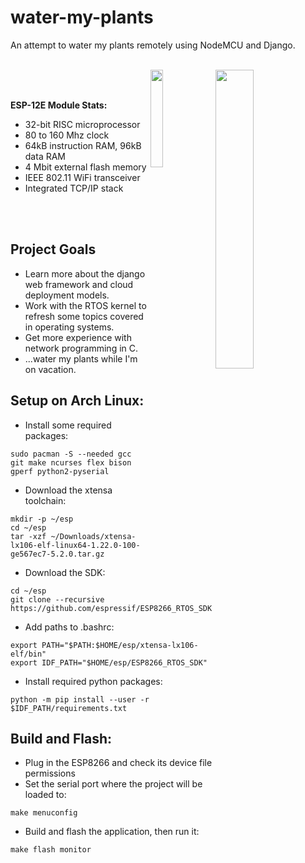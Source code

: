 # water-my-plants
An attempt to water my plants remotely using NodeMCU and Django.

<br>
<img align="right" src="https://i.imgur.com/wbkhrl5.png" width="35%" height="35%">
<img align="right" src="http://clipart-library.com/images_k/plant-transparent-background/plant-transparent-background-7.png" width="20%" height="20%">
<br><br>

**ESP-12E Module Stats:**
- 32-bit RISC microprocessor
- 80 to 160 Mhz clock
- 64kB instruction RAM, 96kB data RAM
- 4 Mbit external flash memory
- IEEE 802.11 WiFi transceiver
- Integrated TCP/IP stack

<br><br>

## Project Goals
- Learn more about the django web framework and cloud deployment models.
- Work with the RTOS kernel to refresh some topics covered in operating systems.
- Get more experience with network programming in C.
- ...water my plants while I'm on vacation.

## Setup on Arch Linux:
- Install some required packages:
```
sudo pacman -S --needed gcc git make ncurses flex bison gperf python2-pyserial
```
- Download the xtensa toolchain:
```
mkdir -p ~/esp
cd ~/esp
tar -xzf ~/Downloads/xtensa-lx106-elf-linux64-1.22.0-100-ge567ec7-5.2.0.tar.gz
```
- Download the SDK:
```
cd ~/esp
git clone --recursive https://github.com/espressif/ESP8266_RTOS_SDK.git
```
- Add paths to .bashrc:
```
export PATH="$PATH:$HOME/esp/xtensa-lx106-elf/bin"
export IDF_PATH="$HOME/esp/ESP8266_RTOS_SDK"
```
- Install required python packages:
```
python -m pip install --user -r $IDF_PATH/requirements.txt
```
## Build and Flash:
- Plug in the ESP8266 and check its device file permissions
- Set the serial port where the project will be loaded to:
```
make menuconfig
```
- Build and flash the application, then run it:
```
make flash monitor
```
